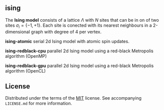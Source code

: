 ## ising

The **Ising model**  consists of a lattice $\Lambda$ with $N$ sites that can be in on of two sites $\sigma_{i} = \{-1, +1\}$. Each site is conected with its nearest neighbours in a 2-dimensional graph with degree of 4 per vertex.

**ising-atomic** serial 2d Ising model with atomic spin updates.

**ising-redblack-cpu** parallel 2d Ising model using a red-black Metropolis algorithm (OpenMP)

**ising-redblack-gpu** parallel 2d Ising model using a red-black Metropolis algorithm (OpenCL)

<!--
## References
## Acknowlegements
-->

## License
Distributed under the terms of the [MIT](https://choosealicense.com/licenses/mit/) license. See  accompanying `LICENSE.md` for more information.
